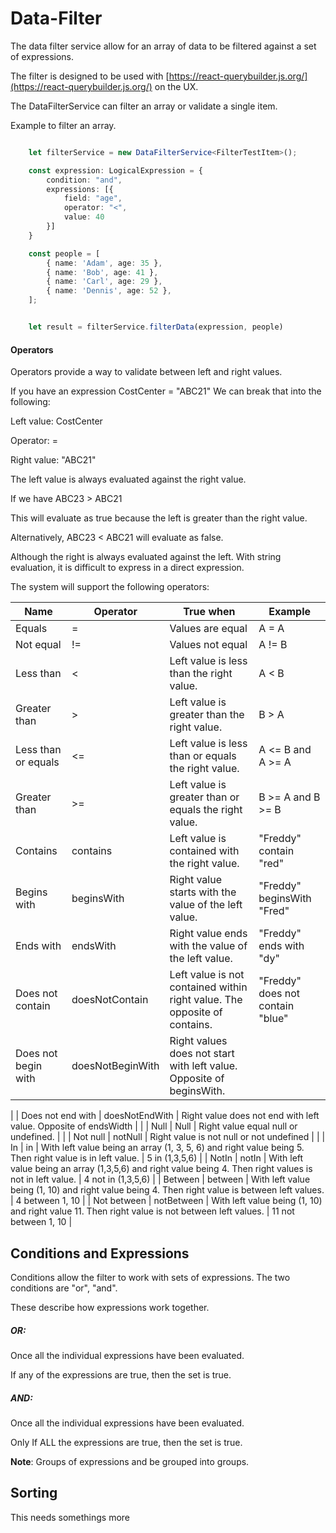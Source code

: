 # Data-Filter

The data filter service allow for an array of data to be filtered against a set of expressions.

The filter is designed to be used with [https://react-querybuilder.js.org/](https://react-querybuilder.js.org/) on the UX.

The DataFilterService can filter an array or validate a single item.


Example to filter an array.

```typescript

    let filterService = new DataFilterService<FilterTestItem>();

    const expression: LogicalExpression = {
        condition: "and",
        expressions: [{
            field: "age",
            operator: "<",
            value: 40
        }]
    }

    const people = [
        { name: 'Adam', age: 35 },
        { name: 'Bob', age: 41 },
        { name: 'Carl', age: 29 },
        { name: 'Dennis', age: 52 },
    ];


    let result = filterService.filterData(expression, people)

```




#### Operators

Operators provide a way to validate between left and right values.

If you have an expression CostCenter = "ABC21" We can break that into the following:

Left value: CostCenter

Operator: =

Right value: "ABC21"

The left value is always evaluated against the right value.

If we have ABC23 \> ABC21

This will evaluate as true because the left is greater than the right value.

Alternatively, ABC23 \< ABC21 will evaluate as false.

Although the right is always evaluated against the left. With string evaluation, it is difficult to express in a direct expression.

The system will support the following operators:

| **Name** | **Operator** | **True when** | **Example** |
| --- | --- | --- | --- |
| Equals | = | Values are equal | A = A |
| Not equal | != | Values not equal | A != B |
| Less than | \< | Left value is less than the right value. | A \< B |
| Greater than | \> | Left value is greater than the right value. | B \> A |
| Less than or equals | \<= | Left value is less than or equals the right value. | A \<= B and A \>= A |
| Greater than | \>= | Left value is greater than or equals the right value. | B \>= A and B \>= B |
| Contains | contains | Left value is contained with the right value. | "Freddy" contain "red" |
| Begins with | beginsWith | Right value starts with the value of the left value. | "Freddy" beginsWith "Fred" |
| Ends with | endsWith | Right value ends with the value of the left value. | "Freddy" ends with "dy" |
| Does not contain | doesNotContain | Left value is not contained within right value. The opposite of contains. | "Freddy" does not contain "blue" |
| Does not begin with | doesNotBeginWith | Right values does not start with left value. Opposite of beginsWith. |
 |
| Does not end with | doesNotEndWith | Right value does not end with left value. Opposite of endsWidth |
 |
| Null | Null | Right value equal null or undefined. |
 |
| Not null | notNull | Right value is not null or not undefined |
 |
| In | in | With left value being an array (1, 3, 5, 6) and right value being 5. Then right value is in left value. | 5 in (1,3,5,6) |
| NotIn | notIn | With left value being an array (1,3,5,6) and right value being 4. Then right values is not in left value. | 4 not in (1,3,5,6) |
| Between | between | With left value being (1, 10) and right value being 4. Then right value is between left values. | 4 between 1, 10 |
| Not between | notBetween | With left value being (1, 10) and right value 11. Then right value is not between left values. | 11 not between 1, 10 |


## Conditions and Expressions

Conditions allow the filter to work with sets of expressions. The two conditions are "or", "and".

These describe how expressions work together.

##### OR:

Once all the individual expressions have been evaluated.

If any of the expressions are true, then the set is true.

##### AND:

Once all the individual expressions have been evaluated.

Only If ALL the expressions are true, then the set is true.

**Note**: Groups of expressions and be grouped into groups.

## Sorting

This needs somethings more